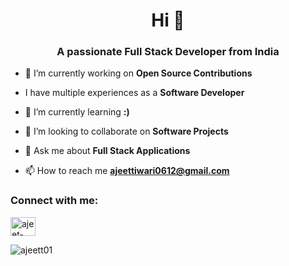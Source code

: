 <h1 align="center">Hi 👋</h1>
<h3 align="center">A passionate Full Stack Developer from India</h3>

- 🔭 I’m currently working on **Open Source Contributions**

- I have multiple experiences as a **Software Developer**

- 🌱 I’m currently learning **:)**

- 👯 I’m looking to collaborate on **Software Projects**

- 💬 Ask me about **Full Stack Applications**

- 📫 How to reach me **ajeettiwari0612@gmail.com**

<h3 align="left">Connect with me:</h3>
<p align="left">
<a href="https://linkedin.com/in/ajeet-tiwari-92a576263/" target="blank"><img align="center" src="https://raw.githubusercontent.com/rahuldkjain/github-profile-readme-generator/master/src/images/icons/Social/linked-in-alt.svg" alt="ajeet-tiwari-92a576263/" height="30" width="40" /></a>
</p>

<p><img align="center" src="https://github-readme-streak-stats.herokuapp.com/?user=ajeett01&" alt="ajeett01" /></p>
